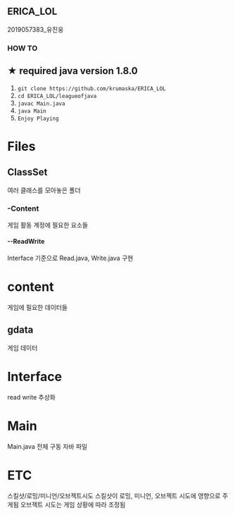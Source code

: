 ## ERICA_LOL
2019057383_유진웅

### HOW TO  

## ★ required java version 1.8.0

1. `git clone https://github.com/krumaska/ERICA_LOL`  
2. `cd ERICA_LOL/leagueofjava`  
3. `javac Main.java`
4. `java Main`
5. `Enjoy Playing`

# Files

## ClassSet  
여러 클래스를 모아놓은 폴더

### -Content  
게임 활동 계정에 필요한 요소들
#### --ReadWrite  
Interface 기준으로 Read.java, Write.java 구현

# content  
게임에 필요한 데이터들
## gdata  
게임 데이터

# Interface  
read write 추상화

# Main
Main.java 전체 구동 자바 파일

# ETC

스킬샷/로밍/미니언/오브젝트시도
스킬샷이 로밍, 미니언, 오브젝트 시도에 영향으로 주게됨 오브젝트 시도는 게임 상황에 따라 조정됨
